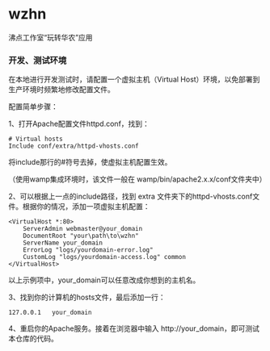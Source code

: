 # wzhn
沸点工作室“玩转华农”应用

### 开发、测试环境

在本地进行开发测试时，请配置一个虚拟主机（Virtual Host）环境，以免部署到生产环境时频繁地修改配置文件。

配置简单步骤：

1、打开Apache配置文件httpd.conf，找到：

```
# Virtual hosts
Include conf/extra/httpd-vhosts.conf
```

将include那行的#符号去掉，使虚拟主机配置生效。

（使用wamp集成环境时，该文件一般在 wamp/bin/apache2.x.x/conf文件夹中）

2、可以根据上一点的include路径，找到 extra 文件夹下的httpd-vhosts.conf文件。根据你的情况，添加一项虚拟主机配置：

```
<VirtualHost *:80>
    ServerAdmin webmaster@your_domain
    DocumentRoot "your\path\to\wzhn"
    ServerName your_domain
    ErrorLog "logs/yourdomain-error.log"
    CustomLog "logs/yourdomain-access.log" common
</VirtualHost>
```

以上示例项中，your_domain可以任意改成你想到的主机名。

3、找到你的计算机的hosts文件，最后添加一行：

```
127.0.0.1	your_domain
```

4、重启你的Apache服务。接着在浏览器中输入 http://your_domain，即可测试本仓库的代码。
